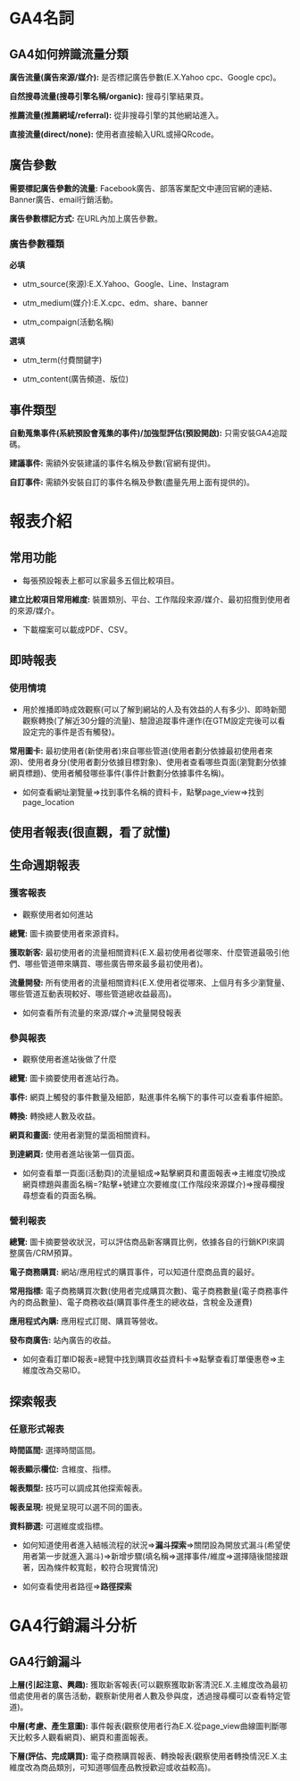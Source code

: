 # GA4名詞

## GA4如何辨識流量分類

**廣告流量(廣告來源/媒介):** 是否標記廣告參數(E.X.Yahoo cpc、Google cpc)。

**自然搜尋流量(搜尋引擎名稱/organic):** 搜尋引擎結果頁。

**推薦流量(推薦網域/referral):** 從非搜尋引擎的其他網站進入。

**直接流量(direct/none):** 使用者直接輸入URL或掃QRcode。

## 廣告參數

**需要標記廣告參數的流量:** Facebook廣告、部落客業配文中連回官網的連結、Banner廣告、email行銷活動。

**廣告參數標記方式:** 在URL內加上廣告參數。

### 廣告參數種類

**必填**

* utm_source(來源):E.X.Yahoo、Google、Line、Instagram

* utm_medium(媒介):E.X.cpc、edm、share、banner

* utm_compaign(活動名稱)

**選填**

* utm_term(付費關鍵字)

* utm_content(廣告頻道、版位)

## 事件類型

**自動蒐集事件(系統預設會蒐集的事件)/加強型評估(預設開啟):** 只需安裝GA4追蹤碼。

**建議事件:** 需額外安裝建議的事件名稱及參數(官網有提供)。

**自訂事件:** 需額外安裝自訂的事件名稱及參數(盡量先用上面有提供的)。

# 報表介紹

## 常用功能

* 每張預設報表上都可以家最多五個比較項目。

**建立比較項目常用維度:** 裝置類別、平台、工作階段來源/媒介、最初招攬到使用者的來源/媒介。

* 下載檔案可以載成PDF、CSV。

## 即時報表

### 使用情境

* 用於推播即時成效觀察(可以了解到網站的人及有效益的人有多少)、即時新聞觀察轉換(了解近30分鐘的流量)、驗證追蹤事件運作(在GTM設定完後可以看設定完的事件是否有觸發)。

**常用圖卡:** 最初使用者(新使用者)來自哪些管道(使用者劃分依據最初使用者來源)、使用者身分(使用者劃分依據目標對象)、使用者查看哪些頁面(瀏覽劃分依據網頁標題)、使用者觸發哪些事件(事件計數劃分依據事件名稱)。

* 如何查看網址瀏覽量=>找到事件名稱的資料卡，點擊page_view=>找到page_location

## 使用者報表(很直觀，看了就懂)

## 生命週期報表

### 獲客報表

* 觀察使用者如何進站

**總覽:** 圖卡摘要使用者來源資料。

**獲取新客:** 最初使用者的流量相關資料(E.X.最初使用者從哪來、什麼管道最吸引他們、哪些管道帶來購買、哪些廣告帶來最多最初使用者)。

**流量開發:** 所有使用者的流量相關資料(E.X.使用者從哪來、上個月有多少瀏覽量、哪些管道互動表現較好、哪些管道總收益最高)。

* 如何查看所有流量的來源/媒介=>流量開發報表

### 參與報表

* 觀察使用者進站後做了什麼

**總覽:** 圖卡摘要使用者進站行為。

**事件:** 網頁上觸發的事件數量及細節，點進事件名稱下的事件可以查看事件細節。

**轉換:** 轉換總人數及收益。

**網頁和畫面:** 使用者瀏覽的葉面相關資料。

**到達網頁:** 使用者進站後第一個頁面。

* 如何查看單一頁面(活動頁)的流量組成=>點擊網頁和畫面報表=>主維度切換成網頁標題與畫面名稱=?點擊+號建立次要維度(工作階段來源媒介)=>搜尋欄搜尋想查看的頁面名稱。

### 營利報表

**總覽:** 圖卡摘要營收狀況，可以評估商品新客購買比例，依據各自的行銷KPI來調整廣告/CRM預算。

**電子商務購買:** 網站/應用程式的購買事件，可以知道什麼商品賣的最好。

**常用指標:** 電子商務購買次數(使用者完成購買次數)、電子商務數量(電子商務事件內的商品數量)、電子商務收益(購買事件產生的總收益，含稅金及運費)

**應用程式內購:** 應用程式訂閱、購買等營收。

**發布商廣告:** 站內廣告的收益。

* 如何查看訂單ID報表=總覽中找到購買收益資料卡=>點擊查看訂單優惠卷=>主維度改為交易ID。

## 探索報表

### 任意形式報表

**時間區間:** 選擇時間區間。

**報表顯示欄位:** 含維度、指標。

**報表類型:** 技巧可以調成其他探索報表。

**報表呈現:** 視覺呈現可以選不同的圖表。

**資料篩選:** 可選維度或指標。

* 如何知道使用者進入結帳流程的狀況=>**漏斗探索**=>關閉設為開放式漏斗(希望使用者第一步就進入漏斗)=>新增步驟(填名稱=>選擇事件/維度=>選擇隨後間接跟著，因為條件較寬鬆，較符合現實情況)

* 如何查看使用者路徑=>**路徑探索**

# GA4行銷漏斗分析

## GA4行銷漏斗

**上層(引起注意、興趣):** 獲取新客報表(可以觀察獲取新客清況E.X.主維度改為最初借處使用者的廣告活動，觀察新使用者人數及參與度，透過搜尋欄可以查看特定管道)。

**中層(考慮、產生意圖):** 事件報表(觀察使用者行為E.X.從page_view曲線圖判斷哪天比較多人觀看網頁)、網頁和畫面報表。

**下層(評估、完成購買):** 電子商務購買報表、轉換報表(觀察使用者轉換情況E.X.主維度改為商品類別，可知道哪個產品教授歡迎或收益較高)。
